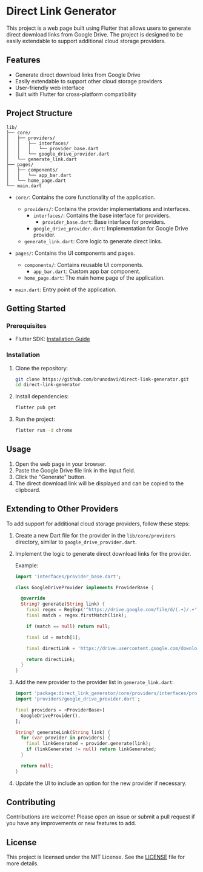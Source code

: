 # Direct Link Generator

This project is a web page built using Flutter that allows users to generate direct download links from Google Drive. The project is designed to be easily extendable to support additional cloud storage providers.

## Features

- Generate direct download links from Google Drive
- Easily extendable to support other cloud storage providers
- User-friendly web interface
- Built with Flutter for cross-platform compatibility

## Project Structure

```
lib/
├── core/
│   ├── providers/
│   │   ├── interfaces/
│   │   │   └── provider_base.dart
│   │   └── google_drive_provider.dart
│   └── generate_link.dart
├── pages/
│   ├── components/
│   │   └── app_bar.dart
│   └── home_page.dart
└── main.dart
```

- `core/`: Contains the core functionality of the application.
  - `providers/`: Contains the provider implementations and interfaces.
    - `interfaces/`: Contains the base interface for providers.
      - `provider_base.dart`: Base interface for providers.
    - `google_drive_provider.dart`: Implementation for Google Drive provider.
  - `generate_link.dart`: Core logic to generate direct links.

- `pages/`: Contains the UI components and pages.
  - `components/`: Contains reusable UI components.
    - `app_bar.dart`: Custom app bar component.
  - `home_page.dart`: The main home page of the application.

- `main.dart`: Entry point of the application.

## Getting Started

### Prerequisites

- Flutter SDK: [Installation Guide](https://flutter.dev/docs/get-started/install)

### Installation

1. Clone the repository:
    ```sh
    git clone https://github.com/brunodavi/direct-link-generator.git
    cd direct-link-generator
    ```

2. Install dependencies:
    ```sh
    flutter pub get
    ```

3. Run the project:
    ```sh
    flutter run -d chrome
    ```

## Usage

1. Open the web page in your browser.
2. Paste the Google Drive file link in the input field.
3. Click the "Generate" button.
4. The direct download link will be displayed and can be copied to the clipboard.

## Extending to Other Providers

To add support for additional cloud storage providers, follow these steps:

1. Create a new Dart file for the provider in the `lib/core/providers` directory, similar to `google_drive_provider.dart`.
2. Implement the logic to generate direct download links for the provider.

    Example:
    ```dart
    import 'interfaces/provider_base.dart';

    class GoogleDriveProvider implements ProviderBase {

      @override
      String? generate(String link) {
        final regex = RegExp('^https://drive.google.com/file/d/(.+)/.+');
        final match = regex.firstMatch(link);

        if (match == null) return null;

        final id = match[1];

        final directLink = 'https://drive.usercontent.google.com/download?id=$id';

        return directLink;
      }
    }
    ```

3. Add the new provider to the provider list in `generate_link.dart`:

    ```dart
    import 'package:direct_link_generator/core/providers/interfaces/provider_base.dart';
    import 'providers/google_drive_provider.dart';

    final providers = <ProviderBase>[
      GoogleDriveProvider(),
    ];

    String? generateLink(String link) {
      for (var provider in providers) {
        final linkGenerated = provider.generate(link);
        if (linkGenerated != null) return linkGenerated;
      }

      return null;
    }
    ```
   
4. Update the UI to include an option for the new provider if necessary.

## Contributing

Contributions are welcome! Please open an issue or submit a pull request if you have any improvements or new features to add.

## License

This project is licensed under the MIT License. See the [LICENSE](LICENSE) file for more details.
